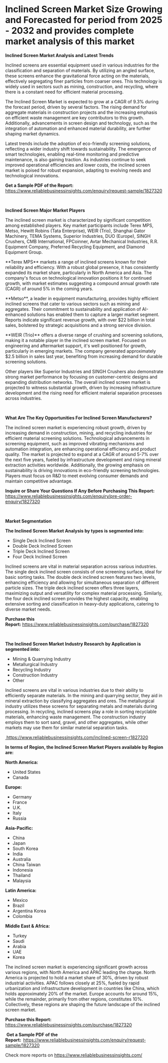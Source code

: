<p><h1>Inclined Screen Market Size Growing and Forecasted for period from 2025 - 2032 and provides complete market analysis of this market</h1></p><p><strong>Inclined Screen Market Analysis and Latest Trends</strong></p>
<p><p>Inclined screens are essential equipment used in various industries for the classification and separation of materials. By utilizing an angled surface, these screens enhance the gravitational force acting on the materials, effectively segregating finer particles from coarser ones. This technology is widely used in sectors such as mining, construction, and recycling, where there is a constant need for efficient material processing.</p><p>The Inclined Screen Market is expected to grow at a CAGR of 9.3% during the forecast period, driven by several factors. The rising demand for aggregate materials in construction projects and the increasing emphasis on efficient waste management are key contributors to this growth. Additionally, advancements in screen design and technology, such as the integration of automation and enhanced material durability, are further shaping market dynamics.</p><p>Latest trends include the adoption of eco-friendly screening solutions, reflecting a wider industry shift towards sustainability. The emergence of smart technologies, enabling real-time monitoring and predictive maintenance, is also gaining traction. As industries continue to seek improved operational efficiencies and lower costs, the inclined screen market is poised for robust expansion, adapting to evolving needs and technological innovations.</p></p>
<p><strong>Get a Sample PDF of the Report:&nbsp;</strong> <a href="https://www.reliablebusinessinsights.com/enquiry/request-sample/1827320?utm_campaign=2448&utm_medium=2&utm_source=Github&utm_content=ia&utm_term=22022025&utm_id=inclined-screen">https://www.reliablebusinessinsights.com/enquiry/request-sample/1827320</a></p>
<p>&nbsp;</p>
<p><strong>Inclined Screen Major Market Players</strong></p>
<p><p>The inclined screen market is characterized by significant competition among established players. Key market participants include Terex MPS, Metso, Hewitt Robins (Tata Enterprise), WEIR (Trio), Shanghai Gator Machinery, TEMA Systems, Superior Industries, DUO (Europe), SINGH Crushers, CMB International, FPCoinner, Avtar Mechanical Industries, R.R. Equipment Company, Preferred Recycling Equipment, and Diamond Equipment Group. </p><p>**Terex MPS** markets a range of inclined screens known for their reliability and efficiency. With a robust global presence, it has consistently expanded its market share, particularly in North America and Asia. The company's focus on technological innovation positions it for continued growth, with market estimates suggesting a compound annual growth rate (CAGR) of around 5% in the coming years.</p><p>**Metso**, a leader in equipment manufacturing, provides highly efficient inclined screens that cater to various sectors such as mining and aggregates. Their commitment to sustainability and application of AI-enhanced solutions has enabled them to capture a larger market segment. Reports indicate significant revenue growth, with over $22 billion in total sales, bolstered by strategic acquisitions and a strong service division.</p><p>**WEIR (Trio)** offers a diverse range of crushing and screening solutions, making it a notable player in the inclined screen market. Focused on engineering and aftermarket support, it's well positioned for growth, particularly in emerging markets. The company generated approximately $2.5 billion in sales last year, benefiting from increasing demand for durable screening solutions.</p><p>Other players like Superior Industries and SINGH Crushers also demonstrate strong market performance by focusing on customer-centric designs and expanding distribution networks. The overall inclined screen market is projected to witness substantial growth, driven by increasing infrastructure development and the rising need for efficient material separation processes across industries.</p></p>
<p>&nbsp;</p>
<p><strong>What Are The Key Opportunities For Inclined Screen Manufacturers?</strong></p>
<p><p>The inclined screen market is experiencing robust growth, driven by increasing demand in construction, mining, and recycling industries for efficient material screening solutions. Technological advancements in screening equipment, such as improved vibrating mechanisms and automation integration, are enhancing operational efficiency and product quality. The market is projected to expand at a CAGR of around 5-7% over the next five years, fueled by infrastructure development and rising mineral extraction activities worldwide. Additionally, the growing emphasis on sustainability is driving innovations in eco-friendly screening technologies. Players must focus on R&D to meet evolving consumer demands and maintain competitive advantage.</p></p>
<p><strong>Inquire or Share Your Questions If Any Before Purchasing This Report:</strong> <a href="https://www.reliablebusinessinsights.com/enquiry/pre-order-enquiry/1827320?utm_campaign=2448&utm_medium=2&utm_source=Github&utm_content=ia&utm_term=22022025&utm_id=inclined-screen">https://www.reliablebusinessinsights.com/enquiry/pre-order-enquiry/1827320</a></p>
<p>&nbsp;</p>
<p><strong>Market Segmentation</strong></p>
<p><strong>The Inclined Screen Market Analysis by types is segmented into:</strong></p>
<p><ul><li>Single Deck Inclined Screen</li><li>Double Deck Inclined Screen</li><li>Triple Deck Inclined Screen</li><li>Four Deck Inclined Screen</li></ul></p>
<p><p>Inclined screens are vital in material separation across various industries. The single deck inclined screen consists of one screening surface, ideal for basic sorting tasks. The double deck inclined screen features two levels, enhancing efficiency and allowing for simultaneous separation of different particle sizes. The triple deck inclined screen offers three layers, maximizing output and versatility for complex material processing. Similarly, the four deck inclined screen provides the highest capacity, enabling extensive sorting and classification in heavy-duty applications, catering to diverse market needs.</p></p>
<p><strong>Purchase this Report:&nbsp;</strong><a href="https://www.reliablebusinessinsights.com/purchase/1827320?utm_campaign=2448&utm_medium=2&utm_source=Github&utm_content=ia&utm_term=22022025&utm_id=inclined-screen">https://www.reliablebusinessinsights.com/purchase/1827320</a></p>
<p>&nbsp;</p>
<p><strong>The Inclined Screen Market Industry Research by Application is segmented into:</strong></p>
<p><ul><li>Mining & Quarrying Industry</li><li>Metallurgical Industry</li><li>Recycling Industry</li><li>Construction Industry</li><li>Other</li></ul></p>
<p><p>Inclined screens are vital in various industries due to their ability to efficiently separate materials. In the mining and quarrying sector, they aid in mineral extraction by classifying aggregates and ores. The metallurgical industry utilizes these screens for separating metals and materials during processing. In recycling, inclined screens play a role in sorting recyclable materials, enhancing waste management. The construction industry employs them to sort sand, gravel, and other aggregates, while other markets may use them for similar material separation tasks.</p></p>
<p><a href="https://www.reliablebusinessinsights.com/inclined-screen-r1827320?utm_campaign=2448&utm_medium=2&utm_source=Github&utm_content=ia&utm_term=22022025&utm_id=inclined-screen">&nbsp;https://www.reliablebusinessinsights.com/inclined-screen-r1827320</a></p>
<p><strong>In terms of Region, the Inclined Screen Market Players available by Region are:</strong></p>
<p>
    <p> <strong> North America: </strong>
        <ul>
            <li>United States</li>
            <li>Canada</li>
        </ul>
        </p> 
    <p> <strong> Europe: </strong>
        <ul>
            <li>Germany</li>
            <li>France</li>
            <li>U.K.</li>
            <li>Italy</li>
            <li>Russia</li>
        </ul>
        </p> 
    <p> <strong> Asia-Pacific: </strong>
        <ul>
            <li>China</li>
            <li>Japan</li>
            <li>South Korea</li>
            <li>India</li>
            <li>Australia</li>
            <li>China Taiwan</li>
            <li>Indonesia</li>
            <li>Thailand</li>
            <li>Malaysia</li>
        </ul>
        </p> 
    <p> <strong> Latin America: </strong>
        <ul>
            <li>Mexico</li>
            <li>Brazil</li>
            <li>Argentina Korea</li>
            <li>Colombia</li>
        </ul>
        </p> 
    <p> <strong> Middle East & Africa: </strong>
        <ul>
            <li>Turkey</li>
            <li>Saudi</li>
            <li>Arabia</li>
            <li>UAE</li>
            <li>Korea</li>
        </ul>
    </p>
    </p>
<p><p>The inclined screen market is experiencing significant growth across various regions, with North America and APAC leading the charge. North America is projected to hold a market share of 30%, driven by robust industrial activities. APAC follows closely at 25%, fueled by rapid urbanization and infrastructure development in countries like China, which holds approximately 20% of the market. Europe accounts for around 15%, while the remainder, primarily from other regions, constitutes 10%. Collectively, these regions are shaping the future landscape of the inclined screen market.</p></p>
<p><strong>Purchase this Report: </strong><a href="https://www.reliablebusinessinsights.com/purchase/1827320?utm_campaign=2448&utm_medium=2&utm_source=Github&utm_content=ia&utm_term=22022025&utm_id=inclined-screen">https://www.reliablebusinessinsights.com/purchase/1827320</a></p>
<p>&nbsp;<strong>Get a Sample PDF of the Report:&nbsp;&nbsp;</strong><a href="https://www.reliablebusinessinsights.com/enquiry/request-sample/1827320?utm_campaign=2448&utm_medium=2&utm_source=Github&utm_content=ia&utm_term=22022025&utm_id=inclined-screen">https://www.reliablebusinessinsights.com/enquiry/request-sample/1827320</a></p>
<p><strong></strong></p>
<p>Check more reports on <a href="https://www.reliablebusinessinsights.com/?utm_campaign=2448&utm_medium=2&utm_source=Github&utm_content=ia&utm_term=22022025&utm_id=inclined-screen">https://www.reliablebusinessinsights.com/</a></p>
